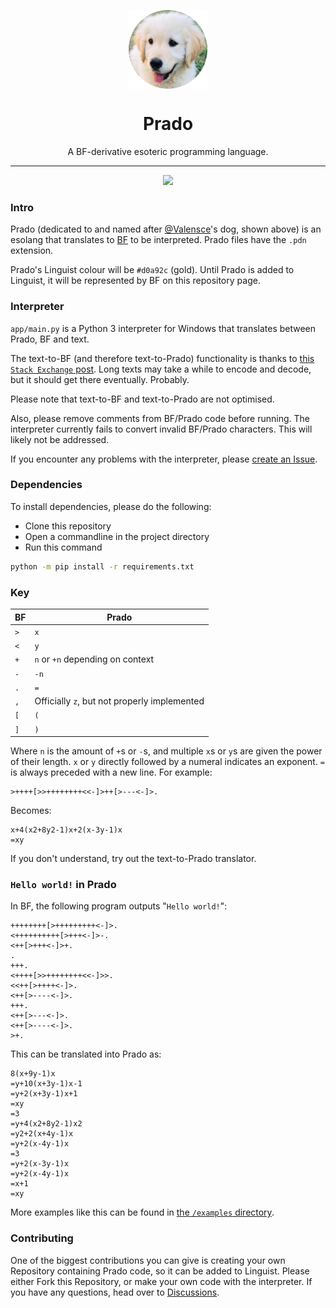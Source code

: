 <p align="center">
  <img src="logo.png" align="center" width="25%">
</p>
<h1 align="center">Prado</h1>
<p align="center">A BF-derivative esoteric programming language.</p>
<hr>
<p align="center">
	<a href="https://github.com/PradoLang"><img src="https://gpvc.arturio.dev/PradoLang"></a>
</p>

### Intro

Prado (dedicated to and named after [@Valensce](https://github.com/Valensce)'s dog, shown above) is an esolang that translates to [BF](https://en.wikipedia.org/wiki/Brainfuck) to be interpreted. Prado files have the `.pdn` extension.

Prado's Linguist colour will be `#d0a92c` (gold). Until Prado is added to Linguist, it will be represented by BF on this repository page.

### Interpreter

`app/main.py` is a Python 3 interpreter for Windows that translates between Prado, BF and text.

The text-to-BF (and therefore text-to-Prado) functionality is thanks to [this `Stack Exchange` post](https://codereview.stackexchange.com/questions/179492/text-to-brainfuck-translator). Long texts may take a while to encode and decode, but it should get there eventually. Probably.

Please note that text-to-BF and text-to-Prado are not optimised.

Also, please remove comments from BF/Prado code before running. The interpreter currently fails to convert invalid BF/Prado characters. This will likely not be addressed.

If you encounter any problems with the interpreter, please [create an Issue](https://github.com/PradoLang/Prado/issues/new).

### Dependencies

To install dependencies, please do the following:

- Clone this repository
- Open a commandline in the project directory
- Run this command

```sh
python -m pip install -r requirements.txt
```

### Key

BF | Prado
--- | ---
`>` | `x`
`<` | `y`
`+` | `n` or `+n` depending on context
`-` | `-n`
`.` | `=`
`,` | Officially `z`, but not properly implemented
`[` | `(`
`]` | `)`

Where `n` is the amount of `+`s or `-`s, and multiple `x`s or `y`s are given the power of their length. `x` or `y` directly followed by a numeral indicates an exponent. `=` is always preceded with a new line. For example:

```brainfuck
>++++[>>++++++++<<-]>++[>---<-]>.
```

Becomes:

```
x+4(x2+8y2-1)x+2(x-3y-1)x
=xy
```

If you don't understand, try out the text-to-Prado translator.

### `Hello world!` in Prado

In BF, the following program outputs "`Hello world!`":

```brainfuck
++++++++[>+++++++++<-]>.
<++++++++++[>+++<-]>-.
<++[>+++<-]>+.
.
+++.
<++++[>>++++++++<<-]>>.
<<++[>++++<-]>.
<++[>----<-]>.
+++.
<++[>---<-]>.
<++[>----<-]>.
>+.
```

This can be translated into Prado as:

```
8(x+9y-1)x
=y+10(x+3y-1)x-1
=y+2(x+3y-1)x+1
=xy
=3
=y+4(x2+8y2-1)x2
=y2+2(x+4y-1)x
=y+2(x-4y-1)x
=3
=y+2(x-3y-1)x
=y+2(x-4y-1)x
=x+1
=xy
```

More examples like this can be found in [the `/examples` directory](https://github.com/PradoLang/Prado/tree/main/examples).

### Contributing
One of the biggest contributions you can give is creating your own Repository containing Prado code, so it can be added to Linguist. Please either Fork this Repository, or make your own code with the interpreter. If you have any questions, head over to [Discussions](https://github.com/PradoLang/Prado/discussions).
